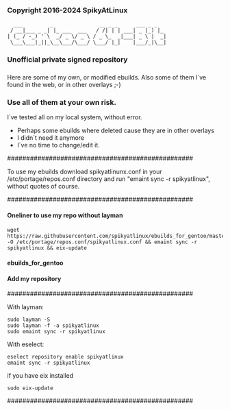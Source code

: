 ###
### Copyright 2016-2024 SpikyAtLinux
```
  ___         _               __ _ _      ___ _ _
 / __|___ _ _| |_ ___  ___   / /| | | ___| _ |_) |_
| (_ / -_) ' \  _/ _ \/ _ \ / _ \_  _|___| _ \ |  _|
 \___\___|_||_\__\___/\___/ \___/ |_|    |___/_|\__|
```
###
### Unofficial private signed repository
###

Here are some of my own, or modified ebuilds.
Also some of them I´ve found in the web, or
in other overlays ;-)

### Use all of them at your own risk.
I´ve tested all on my local system, without error.
- Perhaps some ebuilds where deleted cause they are in other overlays
- I didn´t need it anymore
- I´ve no time to change/edit it.

#################################################

To use my ebuilds download spikyatlinunx.conf
in your /etc/portage/repos.conf directory
and run "emaint sync -r spikyatlinux",
without quotes of course.

#################################################

#### Oneliner to use my repo without layman
```
wget https://raw.githubusercontent.com/spikyatlinux/ebuilds_for_gentoo/master/spikyatlinux.conf -O /etc/portage/repos.conf/spikyatlinux.conf && emaint sync -r spikyatlinux && eix-update
```
#### ebuilds_for_gentoo


#### Add my repository
#################################################

With layman:
```
sudo layman -S
sudo layman -f -a spikyatlinux
sudo emaint sync -r spikyatlinux
```

With eselect:
```
eselect repository enable spikyatlinux
emaint sync -r spikyatlinux
```

if you have eix installed
```
sudo eix-update
```
#################################################
